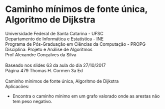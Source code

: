 # Caminho mínimos de fonte única, Algoritmo de Dijkstra
Universidade Federal de Santa Catarina - UFSC<br>
Departamento de Informática e Estatística - INE<br>
Programa de Pós-Graduação em Ciências da Computação - PROPG<br>
Disciplina: Projeto e Análise de Algoritmos<br>
Prof Alexandre Gonçalves da Silva<br>
<br>
Baseado nos slides 63 da aula do dia 27/10/2017<br> 
Página 479 Thomas H. Cormen 3a Ed <br>
<br>
Caminho mínimos de fonte única, Algoritmo de Dijkstra<br>
Aplicacões:<br>
- Encontra o caminho mínimo em um grafo valorado onde as arestas não tem peso negativo.<br>
